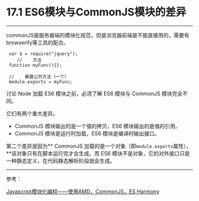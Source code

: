 # 17.1 ES6模块与CommonJS模块的差异

---

commonJS是服务器端的模块化规范，但是浏览器前端是不能直接用的，需要有browserify等工具的配合。

```
 var $ = require("jquery");
    //    方法
 function myFunc(){};

 //    暴露公共方法（一个）
 module.exports = myFunc;
```

讨论 Node 加载 ES6 模块之前，必须了解 ES6 模块与 CommonJS 模块完全不同。

它们有两个重大差异。

* CommonJS 模块输出的是一个值的拷贝，ES6 模块输出的是值的引用。
* CommonJS 模块是运行时加载，ES6 模块是编译时输出接口。

第二个差异是因为** CommonJS 加载的是一个对象（即`module.exports`属性），**该对象只有在脚本运行完才会生成。而 ES6 模块不是对象，它的对外接口只是一种静态定义，在代码静态解析阶段就会生成。

---

参考：

[Javascript模块化编程——使用AMD，CommonJS，ES Harmony](http://blog.csdn.net/sinat_25127047/article/details/52502800)

